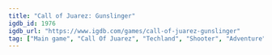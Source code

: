 ```yaml
---
title: "Call of Juarez: Gunslinger"
igdb_id: 1976
igdb_url: "https://www.igdb.com/games/call-of-juarez-gunslinger"
tag: ["Main game", "Call Of Juarez", "Techland", "Shooter", "Adventure", "Arcade", "Single player", "First person", "Action", "Fantasy", "Historical", "Comedy"]
---
```

